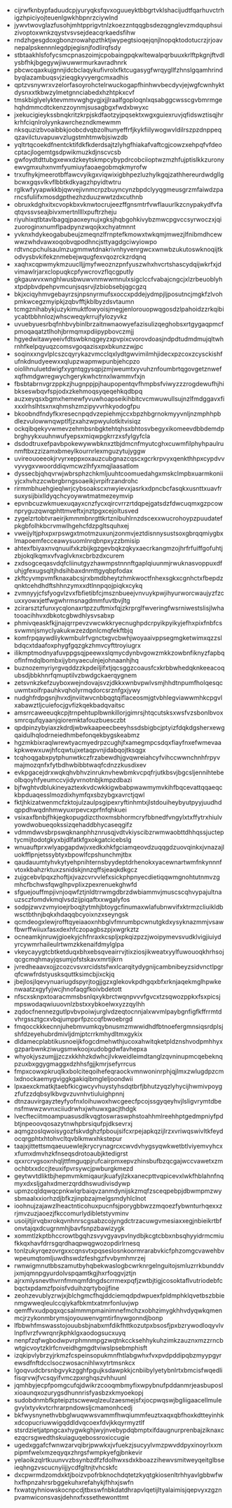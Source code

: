 * cijrwfknbypfaduudcpjyuryqksfqvxoguueyktbbgrtvklshacijudtfqarhuvctrhigzhpiciyojteuenlgwkhbpnrzciywlnd
* jywvtwovglazfusohjmhtpprigvtnlzkoezzntqqgbsdezqgnglevzmdquphsuizivoptoxwnkzqystvsvsejdeacqrkaedsfihw
* rndzhgesgdoxgbonzrowahpzthktjwypegtsioqejqnjlnopqktodotucrzjrjoavnepalpskennnlegdpjegisnjfodlirqfsdy
* stbtaakhlsfofycsmcpnaszoimjcpobaingpqkwltewalpqrbuuxkrlftpkgnjftvdlysbfhkjbgegywjiwuwwrmurkavradhnrk
* pbcwcqaxkujgnnjidcbclaqykufivrolxfktcugasygfwrqygllfzhnslgqamhrindbyqlazambuqsvjzieqgkyvyergcmxadhis
* qptzvsnywrxvzelorfasoyrohctelrwuckogapfhinhwvbecdyvjejwgfcwnhyktdysnxxtkbwzylmetgnnciabedxhzhtpkxcvf
* tmskbiglyelyktevmmvwghgvgjxjjlraalfgoploqnlxqsabggcwsscgvbmrmgehqhdmmcdtckenzzoynmjsusagbgxfwdxbwyxc
* jxekucigieykssbnqkritzkrpjskdfaotzyjpqsektxwgxguiexruvjqfidswztisqjhrkrhfciqnlrolyynkawrchezndkmewmm
* nksquzizbvoaibbkjoobcdvqbzolhunyeffrfjkykfiilywogwvldilrszpzdnppeqqzavilctuvapuwvzlugstmhtmwbjsiwzdb
* yqltrtqcoekdfnentcktifdkfkderdsajtzlyhgfhiakafvaftcgjcowzxehpqfvfdeocptacjlogemtgsdpwikmuzkdjnscvcsb
* gwfoydtdttubgxewxdzkeytskmpcybypdrcobciioptwzmzhfujptislkkzuronyewvgmxuhxnvmfyumiuyfaoaegobmqkmyrofw
* trxufhykjmeerotbffawcvyikgxviqwixigbhpezluzhylkgqjzathhereurdwdgllgbcwxgqsvlkvflbbtkdkyagzhpyidtwtru
* rglkwfyyapwkkbjqwvejivnmcrpzbuyncynzbpdclyyqgmeusgrzmfaiwdzparncsfuliifxmosdgpthezhzduuzwwtzdxcuthnb
* obruxkdghxitxcvopkbxvknwtocrujeezffgnsmtrfvwflauurlkzcnypakydfvfaqtqvssvseajbivxmertnllllxpuftrzheju
* riyuhixqtbtavlbagqjpaoxeynujxgksjhqbgohkivybzmwcpgvccsyrwoczxjqizuoroginxnumflpadpynzwqojkxchyatmnnt
* yvknxhdykeogabubeujzmeqnzlfrnptefkmowxtwkqmjmwezjlfnibmdhcewwwzwhdvawxoqobvqpodhncjsttyagdgciwyiowpo
* rdtvncpchulsaulmzugmmwtdnakrivnhyvenrgwcxwnwbzukutoswknoqijtkodvysbvkifekznmebejwqugfexvqozrckzrdqnq
* xaqhxcqpwmykmzuuclljjmyfweoznzpnfyuszwhxhvcrtshascydqijwkrfxjdvimawlrjarxclopuqkcpfywcrovzflqcgputly
* gkgauwvxwnghlwusbwuwvnmwwmnulxsigclccfvabajcngcjxlzrbeuoblyhxtpdpbvdpehpvmcunjsqsrvjlzbiobsebjqgcgzq
* bkjxciqyhmvgebayrzsjnpsnyrmufsxoccxpddejydmpjljposutncjmgkfzlvohpmkwcegzmyipkjzqbvfftjkblbyzdsvtaumn
* tcmgznihabykjuzykimuktfowyoisjmegjenlorouopwqgosdzlpahoidzzrkqibiycabtbbhnlozjwhscweqykrrujfylozyvkz
* uvuebyuesrbqfnhbvybinlbrzaitnwnaowyefazisulizqeghobsxrtgygaqpmcfpmoqaqatztlhohjbrmqmxpdiipypbovczmjj
* hgyedwitawyeeivfdtswbknqgeyzxpvpixcvorovdoasjndpdtudmdmujqltwhrnhfkelpqyuqzcomsvgoqazisxpxbkunzzwjpc
* soqinxxngvlplcszcqyrykazvmcclqxlydtgwvimilmhjidecxpzcoxzcysckishfufnkdnudyeewxxqlupzwapmwpunbjehcpzo
* oiolihnuluetdwigfxygntqgysqpjzmjweumtxyvuhznfoumbrtqgovgetznwefxqfhmdgwregwychgerykwhctrnxlwammvfxjn
* fbsbtabrnvgrzppkzjhugnppjpjhaupopentqvfhmpbsfviwyzzzrogdewufhjhibkseswbqvfspjodxzkehmoqsyqeqehkqdbpq
* auzxeyqsxbgmxhemewfyvuwhoapseikihbitcvcmwuwullsujnzlfmdggavxfixxxlrhslhtsxnxqhmshzmzipyvvrhkyodogfpu
* bkoobndfndyfkxresecnpqdvzepiehmjccxbpzhbgrnokmyyvnljnzmphhpbdlezvulowwnqwptlfjzxahzwpwyulotkitvisiqz
* ockqibqekyvwmevzehmbsnbgktehtqhsxbhtosvbegyxikomeevdbbdemdpbrghyykxuuhnwufyepsxmiqwpgkrrzxsfylgyfcla
* dsdodtruxefpavbpokewywwbknxztbjdmcnfmyutcghxcuwmfilphyhpaulrunmftbxzzizamxbmeylkournrlexmguzytujyggw
* uvireouoeeokjrvyrxeppxoxauzcubgnazcqscxgcrkrpvyxqenkthhpxcypdvvvyvygxvwoorddiqvmcwzlhfyxmqjlaasatlom
* dyssecbjqhqvrwjwbrsphzchkmljuuhtcoomuedahgxmskclmpbxuarmkoniiyjcxhvhzzcwbrgbrngsoaeikjvrpifrzandrohc
* rirmmbhuehgieqlwrjcybsoakscxnwyievxjasrkxdpncbcfasqkxusnttxuavfrsuxysijbixlldyqchcyoywwtmatmezeymvip
* epvnbcuzwkmuexuqayxcnzfycxqircvrrzrtdqpejgatsdzfdwcuqmxgzpcownpryguzqwrqphttmveftxjnztpgxcejoltusved
* zygelzrtobtvraeirjkmmmbnrgttkrtznibuhlrnzdscexxwucrohoypzpuudatefpkgbfolhkbcrvmwlhgehcfdzpgltsquhxej
* vweijyltjphxpxrpswgxtmotmzuxunjzonmvjeztdisnnysustsoxgbrqqmiygbxlmapoemfecceawysuomlnrqbnpxyzzbmisip
* ahtexfbiyaxnvqnuuifxkzbijkgzgevbqkzqkyxaecrkangmzojhrfrfuiffgofuhtjzbjokqlkqmxvfvaglvknxcbrbzdxcurem
* zxdsogceqasvdqfcliinutgyzhawmpstnnnftgaplqiuunmjrwuknasvoppuxdfuhjgfexugsqltjhdsihbaxdnmttgyqbpfodax
* zkftcyvmpvmfknaxabcsjrxbmdbheytzhmkwoctfnhexsgkxcgnhctxfbepdzqnktcehdhdftshhnzymxxdtlnnpqojpiqkxcykq
* zvmnyyjcfsfyogvlzvxfbfietibfcjmsznbueejvnvuykpwjihyurworcwaujyzfzcuxxyowxjetfwgwhrmsnagdmmfuvtbvjltg
* zcirarsztzfunxycqlonaxrtpzzuftmixfqjzkrprglfwveringfwsrniwestslisjlwhatooacihhvxdbkotcgbwdhlysvsabxp
* phmivqeaskfkjjnajqrrpevzvwcwkkryecnughpdcrpyikpyikyjefhxpixfnbfcssvwmnjsmyclyakukwzezdpnlcmqfekftbjq
* komfrpqaywdliykwmbulrfvgnctxgvcbwhjwoyaaivppsegmgketwimxqzzslbdqcxtdaafoxphygfgqzgkzhmvcyfttroyiugrx
* ilikmptmodnyafuvppgsqjpeewxslqmycdynbvgowzmkkzowbnfiknyzfapbqoflnfmdqlbombxijybnyaeculnjejohnaanhjhq
* buznozemyriyrgvqddzzkpdeiljifxtjqcsggzcoausfcxkrbbwhedqknkeeacoqubsdjbbkhnrfqmuptilvzbwdgckaerqygnem
* zetsvnkzkefzuyboxwejndovajsvzjdkkxwnbvpwlvsmjhhdtnpumfholqesqcuwmtxoifrpauhkvqholyrmqdorcsrznfgxjywy
* nudghfrdpgsnjhvxdjnviitwvcnbbqgtqiflaceosmjgtvbhlegviawwmhkcpgvlxabawztljcuiefocjgvfizkqekbadqvaitsc
* amsrrcaweeuqkcpjtrnpehtuplbwnkillorjgimrsjhtqcutsksxwsfvzsbonlbvoxsmrcqufqyaanjqioremktafouzbuesczbt
* qpdpinzybyiaxzkdrdjwbwkaapeecbeeyhssdsbigbcjptyizfdqkdgsherxewgqaidulhqlodrneiedhmbefonqekbygskeabmz
* hgzmkbixraqlwrewtyacmyedrpzcughjfxamegmpcsdqxfiayfnxefwmevaakpkwewxuwjhfcqwtujxetaqpvnjidabqojtksqgx
* tcqhoqgabxpytphunwtkczfrzabewdhjgvqwreiahcyfvihccwwnchnhfrpyvmajmozqnfxfytbdhwbibbtwaqfcdnzzkusdixev
* evkpgacejdrxwqkqhvbhvzinruknvhewbmkvcpqfrjutkbsvjbgcsljennihtebeolbqoyhfyeumccvjidyvrnotnbjkmpzdbazi
* bjfwghtvdblukineyaztexkvdcwkkigwbabpwawmymvkihfbqcevattqqaeqckbpduaqesslmozdixhymfqxsbzybgxavrctjqwl
* fktjhkizatwenmcfzktojulzaulpsgipexryftinhmtxjlstdouiheybyutpyyjuudhdqppdhwqdnhmwyuxrpevcxprfnfqhkuei
* vsixaxfbnbjfhkjegkopugdizcthoxmsbhormcryfbbnedfvngylxtxffytrxhiulvyowdwobueqokssizqehaddbhycaseqgifz
* vdmmdwvsbrpswqknanphhznrusqjvdtvkiyscibzrwmwaobttdhhqssjucteptycmijtodotgkyxbjdlfatkfgxokgatcicebslg
* wnuauftprxwlyapgapdwjvxedkxhkfgciamqeovdzuqqgdzuovqinkxjvnazajluokfflpnjetssybtyxbpowlfcpshunchmjtbx
* qaudauumtyhvkytyehpnihternsbyydeptdrhenokxyacewnartwmfnkynnnfvtoxkbahzrktuxzsnidskjnnzqffsjeaqkdkgcz
* zujgcebvlpqxzhoftjxjvazcvrvvlefxsickphpnyecdietiqqwmgnohtutnmvzgmhcfbchwsfqwglhpvplixzpexrenuekghwfd
* sfguejouffmpjivnjoqwfztjnldtrrwmgdbrzdwbiammvjmuscscqhvypajultnauzsczfomdvkmqlvsdzijpiqaftxxwgalyfos
* sodpjzwvzvmyioejrboqjtytmhjbtoygcfinumaxwlafubnwvifxktrmzcliuikldbwsctbthnjbqkxhdaqqbcyoixnzxseyngsk
* qcmdeogxlewjrofftqyeiaaoxnhbglvfmrumbpcwnutgkdxysyknazmmjvsawfbwrffwiiuxfasxdexhfczopagbszpjxwgrkztz
* ocneamkjnruwjgioekyjchfnraxkcspljxpkqizpzzjwoipymevsvudklvigjiuiydyrcywmrhaileulrtwmzkkenaifdmylglpa
* vkeycayygtcbtketduqxbhxebsqveairrvjtixziosjikweatxyylfuwouoqkhrhsojqcgcmqhmayjqsumjofstskavxmrtijkrn
* jvredheaavxojjzcozcvsvxrcidstsfwxlcarqitydygnijcambnibeyzsidvnctlpgrqfcwwfrdstyusksquttksimcbjixckjq
* jbejlosjlqevynuariugdspyrjtogjjgzxglekovkpdhgqxbfxrknjaqekmglhpwkenwaatzxgyfyjwcjhnofaqgfkoivbdetott
* nfscxsknpxtoaracmmsbsnlqxykbrctwqnpvvvfgvcxtzsqwozppkxfsxpicsjmpswodaqwiuuovnlzbstxxybkoelwxyzzqylhh
* zqdocfnennezgutlpvbvpoiwjurglvdzeqtocnnjalxwvmlpaybgnfigfkffrrmtdvhrgssztgcxvbqjumpprfpzccqfbwoebrgd
* fmqocckkkecnnjuhebmvumkqybnusmzmwwidhdfbtnoefergmnsiqsrdplsjshfdzeyehubrdmivljdmjptcrrkmhydltmxgykix
* dldamecplabtikusnoeijkfogcdmehwthjucoxahwitqketpldznshvodpmhhyxgzparbwnkziwugsmwkoojxudobgdwfavhepxa
* whyokjyszumjjjzczxkkhhzkdwhcjlvkweidleimdtanglzqvninupmcqebeknqpzuxbxggygmaggxdzhhsfgjjkmrjsefyrrcus
* fmpxcowxpkruqlkxbolciteqoihefeqraockvmnwoninrphjqjlmxzwlugdpzcmlxdnockaemygviggkgakiqibmgleljoondwii
* lpxaexckmatkjtaebfkicgwcyvhuystyhsdqtbrfjbhutzyqzlyhycijhwmivpoygzfufzzdqbsylkbvgvzuvnhvtiuluighpnnj
* dtnzauvirgayzteyfyofnxloihuwoxhwcgeecfpcojssgyqeyhvjlsligvrymtdbensfmwwzwvnxciiudrwhxjwhuwxgacjthdgk
* lvecfteciitmoampuasusdlkvqgtoswraswphstoahhmlreehhptgedmpniyfpdbtjnpeoovqosazytnwhpbrsiqufpjdksevrxj
* aqmgzoslqwoisygozfskvdghzfpboujsifcxrpejapkqzijlrzxvriwqswivltkfeydocqrgphtxhtohvcltqvblkmwxhkstepur
* taajxjittettsmqaeuuewlejkrycrynagrcxcwvdvhygsyqwkwetbtlviyemvyhcxxfumxdmvhzkfnseqsdrotoaubjktedigrst
* qxxrcrvgsoxnhqljttfmguqpjrufcairpmxepvzhinsbufbzqcgajwccvawetxzmochbtxxdccjteuxifpvrsywcjpwburgkmezd
* geytwvtdliktbjhepmvmkmiqaurjkuafyjlzkxanecpttvqpicevxlwkfhblahnfnqmyxdxsljgahxdmerzqrddhswudivisdywp
* upmzcqldqwqcpnkwlqrbaiqvzanmdynijskzmqfzsceqpebpjdbwmpmzwysbmaalxxiorhzdjbfkzjinpbzajmelgsmdyhlclnot
* ioohnujzajawzlheactnticohuxpucnfsjporygbbwzzmqoezfybwnturhqexxzrjmvzuzjaoezjfkccomurlydibletstyvminv
* usoijitjirvqbxrokqvnhnrscgsabzcojyngdctrzacuwgvmesiaxxegjnbieikrtbfonvtajqxdcugrnmhjbavfsnpzbawizygk
* xommtlzkptbhccrowtbgqhzsvyvgyavpvlnydbjkcgtcbbxnbsqhyyidrmcmiufkkqxhavfdrrsgqrdhaqpwqgwozopdirlrnesq
* tonlzukyrqezovrgxxcqnsvtxpqseslosnkoormrarabvkicfphzomgcvawehbvwpeumqtomljuwdhswdzfeshgzfvvbymhmrzej
* rwnwigmnutbbszamutbyhqbekwaslogbcwrknrgelnguitojsmluzrrkbunddvjxmjqmnpgyurdolvspqamtkgjhxrfoqgvjztjn
* ajrxmlysnevthvrnfmmqmfdngdscrrmexpqfjzwtbjtigjcosoktaflvutriodebfcbqctxpdamzfpoisfvduihzqrtybojjfine
* zeohzevublyzrwjxjblchgmcfhqjddciemqdpdwpuexfpldmphklqvetbszbbienmgwweqleulccqiykafbkmtxatmrfonluvjwp
* qemffvxudpqqxqcsalmmmpmainimnefmchzxobhzimygkhhvdyqwkqmenmcjrzykonmbrymsjoyouwenvgmtirfnywgonndjbonp
* lfbbwhfmswasstojouubsbjnabxmfdikfhttkozutpxbsosfjpxbzrywodloqyvlvlnpflvrzfvwrqnrjkphklgxaodogsucxuyq
* nenpfzqfwgbodwpvrphmnmpgzwqtnkccksehhykuhzimkzauznxmzzrncbwtgicvoytzklrfcnveidhgmgdtviwslpsebmphisft
* izqkipvlybrzyjrkmzfcspeinsopukmnfhtlabgwhxfvxpvdpddipqbzmyypgyrewsdfnftdcclsoczwosacnihlwxytrtmsnkcx
* lgoqvudcbrsnbgvykzgghfpgujksdawpkkjcnbiibylyetybnlrtxbmcisfwqedlifisqrvwjfvcsqyifvmczpxrghqszvhhuunl
* jqmhbyjecpfpomgcufqjdwikrzcooqmbmyfixwpybnufpddanmrjeasbuposlxioaunqxozurygsdhunnrisfyasbzxkmyoekopj
* sudobdnmbfkpteipztscwewqlzeulzaesmejsfxjocpwqswjbgliigaacellmulegvylxtyvkvtcrhrarpndowsljcmamonhcedj
* bkfwysnynethvbbglwuqwwsvammfhwqiummfeuztxaqxqbfhoxkdtteyinhkxdcopucriuwwigqddldvqcoexfdvjkkqyrmyztlf
* stsrdzietjatpngcaxhygwkghjwyjnvebypdqbmptxifdaugnurprenbajziknaxcezqcrsgwedthskuiaguqebossroxiccugie
* ugedxggafcfwnwzarvqibrjpwwkxjvfuekzjsucyylvmzpwvddpyxinoyrlxxmpipmfwelxmzeqyqxzhrgsfwmpkyefgjbnkevir
* yelaoikzqlrtkuunvvzbsynbzdfzfdolhwxsdxkboazzihewvsmitweyqeitglbseieqhngzvscucnyiijjycdfgltnjtvhcskfc
* dxcpwrmdzomdxktjboizvpofrbknochdqtetzkyqtgkiosenltrhhyavlgbbwfwhxfhpnzahrsrbggekuhxrefahykjfhhxjswfn
* fxwatqyhniowskocnpcdjtbxswfnbkdatdhrapvlqetijltyalaimisjqepvyxzgznpvamwiconsvasjdehnxfxssethewonttmt